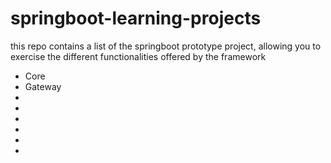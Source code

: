 # springboot-learning-projects

this repo contains a list of the springboot prototype project, allowing you to exercise the different functionalities offered by the framework

* Core
* Gateway
* 
* 
* 
* 
* 
* 
